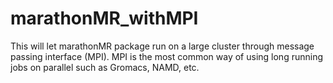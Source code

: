 # marathonMR_withMPI
This will let marathonMR package run on a large cluster through message passing interface (MPI).  MPI is the most common way of using long running jobs on parallel such as Gromacs, NAMD, etc.
